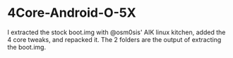 # 4Core-Android-O-5X
I extracted the stock boot.img with @osm0sis' AIK linux kitchen, added the 4 core tweaks, and repacked it. 
The 2 folders are the output of extracting the boot.img.
